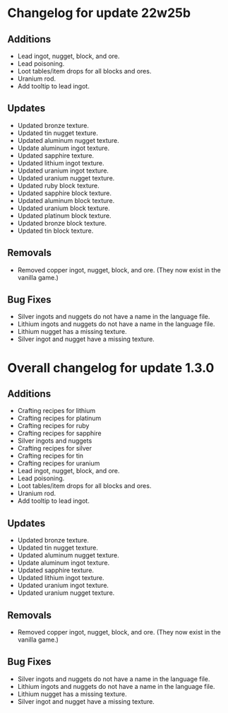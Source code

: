 # Changelog for update 22w25b

## Additions

- Lead ingot, nugget, block, and ore.
- Lead poisoning.
- Loot tables/item drops for all blocks and ores.
- Uranium rod.
- Add tooltip to lead ingot.

## Updates

- Updated bronze texture.
- Updated tin nugget texture.
- Updated aluminum nugget texture.
- Update aluminum ingot texture.
- Updated sapphire texture.
- Updated lithium ingot texture.
- Updated uranium ingot texture.
- Updated uranium nugget texture.
- Updated ruby block texture.
- Updated sapphire block texture.
- Updated aluminum block texture.
- Updated uranium block texture.
- Updated platinum block texture.
- Updated bronze block texture.
- Updated tin block texture.

## Removals

- Removed copper ingot, nugget, block, and ore. (They now exist in the vanilla game.)

## Bug Fixes

- Silver ingots and nuggets do not have a name in the language file.
- Lithium ingots and nuggets do not have a name in the language file.
- Lithium nugget has a missing texture.
- Silver ingot and nugget have a missing texture.

# Overall changelog for update 1.3.0

## Additions

- Crafting recipes for lithium
- Crafting recipes for platinum
- Crafting recipes for ruby
- Crafting recipes for sapphire
- Silver ingots and nuggets
- Crafting recipes for silver
- Crafting recipes for tin
- Crafting recipes for uranium
- Lead ingot, nugget, block, and ore.
- Lead poisoning.
- Loot tables/item drops for all blocks and ores.
- Uranium rod.
- Add tooltip to lead ingot.

## Updates

- Updated bronze texture.
- Updated tin nugget texture.
- Updated aluminum nugget texture.
- Update aluminum ingot texture.
- Updated sapphire texture.
- Updated lithium ingot texture.
- Updated uranium ingot texture.
- Updated uranium nugget texture.

## Removals

- Removed copper ingot, nugget, block, and ore. (They now exist in the vanilla game.)

## Bug Fixes

- Silver ingots and nuggets do not have a name in the language file.
- Lithium ingots and nuggets do not have a name in the language file.
- Lithium nugget has a missing texture.
- Silver ingot and nugget have a missing texture.
